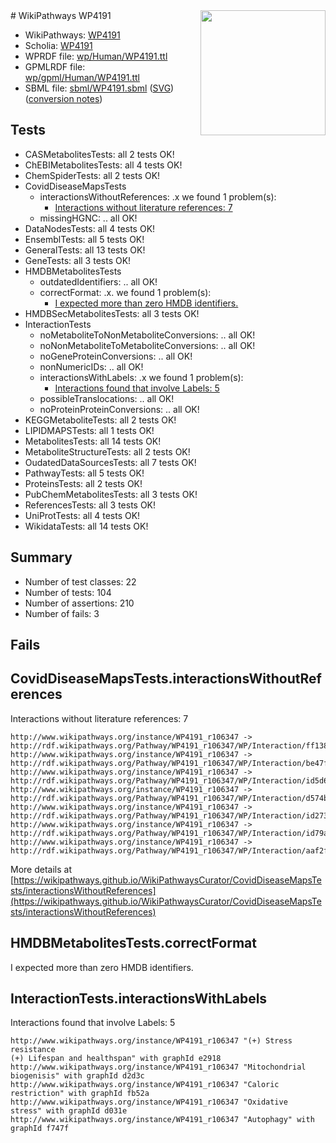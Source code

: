 <img style="float: right; width: 200px" src="../logo.png" />
# WikiPathways WP4191

* WikiPathways: [WP4191](https://identifiers.org/wikipathways:WP4191)
* Scholia: [WP4191](https://scholia.toolforge.org/wikipathways/WP4191)
* WPRDF file: [wp/Human/WP4191.ttl](../wp/Human/WP4191.ttl)
* GPMLRDF file: [wp/gpml/Human/WP4191.ttl](../wp/gpml/Human/WP4191.ttl)
* SBML file: [sbml/WP4191.sbml](../sbml/WP4191.sbml) ([SVG](../sbml/WP4191.svg)) ([conversion notes](../sbml/WP4191.txt))

## Tests
* CASMetabolitesTests: all 2 tests OK!
* ChEBIMetabolitesTests: all 4 tests OK!
* ChemSpiderTests: all 2 tests OK!
* CovidDiseaseMapsTests
    * interactionsWithoutReferences: .x we found 1 problem(s):
        * [Interactions without literature references: 7](#2e295935)
    * missingHGNC: .. all OK!
* DataNodesTests: all 4 tests OK!
* EnsemblTests: all 5 tests OK!
* GeneralTests: all 13 tests OK!
* GeneTests: all 3 tests OK!
* HMDBMetabolitesTests
    * outdatedIdentifiers: .. all OK!
    * correctFormat: .x. we found 1 problem(s):
        * [I expected more than zero HMDB identifiers.](#ad154c1e)
* HMDBSecMetabolitesTests: all 3 tests OK!
* InteractionTests
    * noMetaboliteToNonMetaboliteConversions: .. all OK!
    * noNonMetaboliteToMetaboliteConversions: .. all OK!
    * noGeneProteinConversions: .. all OK!
    * nonNumericIDs: .. all OK!
    * interactionsWithLabels: .x we found 1 problem(s):
        * [Interactions found that involve Labels: 5](#630d267c)
    * possibleTranslocations: .. all OK!
    * noProteinProteinConversions: .. all OK!
* KEGGMetaboliteTests: all 2 tests OK!
* LIPIDMAPSTests: all 1 tests OK!
* MetabolitesTests: all 14 tests OK!
* MetaboliteStructureTests: all 2 tests OK!
* OudatedDataSourcesTests: all 7 tests OK!
* PathwayTests: all 5 tests OK!
* ProteinsTests: all 2 tests OK!
* PubChemMetabolitesTests: all 3 tests OK!
* ReferencesTests: all 3 tests OK!
* UniProtTests: all 4 tests OK!
* WikidataTests: all 14 tests OK!


## Summary

* Number of test classes: 22
* Number of tests: 104
* Number of assertions: 210
* Number of fails: 3

## Fails

<a name="2e295935" />

## CovidDiseaseMapsTests.interactionsWithoutReferences

Interactions without literature references: 7
```
http://www.wikipathways.org/instance/WP4191_r106347 -> http://rdf.wikipathways.org/Pathway/WP4191_r106347/WP/Interaction/ff138
http://www.wikipathways.org/instance/WP4191_r106347 -> http://rdf.wikipathways.org/Pathway/WP4191_r106347/WP/Interaction/be47f
http://www.wikipathways.org/instance/WP4191_r106347 -> http://rdf.wikipathways.org/Pathway/WP4191_r106347/WP/Interaction/id5d644df9
http://www.wikipathways.org/instance/WP4191_r106347 -> http://rdf.wikipathways.org/Pathway/WP4191_r106347/WP/Interaction/d574b
http://www.wikipathways.org/instance/WP4191_r106347 -> http://rdf.wikipathways.org/Pathway/WP4191_r106347/WP/Interaction/id273e61d3
http://www.wikipathways.org/instance/WP4191_r106347 -> http://rdf.wikipathways.org/Pathway/WP4191_r106347/WP/Interaction/id79a0f241
http://www.wikipathways.org/instance/WP4191_r106347 -> http://rdf.wikipathways.org/Pathway/WP4191_r106347/WP/Interaction/aaf2f
```

More details at [https://wikipathways.github.io/WikiPathwaysCurator/CovidDiseaseMapsTests/interactionsWithoutReferences](https://wikipathways.github.io/WikiPathwaysCurator/CovidDiseaseMapsTests/interactionsWithoutReferences)

<a name="ad154c1e" />

## HMDBMetabolitesTests.correctFormat

I expected more than zero HMDB identifiers.
<a name="630d267c" />

## InteractionTests.interactionsWithLabels

Interactions found that involve Labels: 5
```
http://www.wikipathways.org/instance/WP4191_r106347 "(+) Stress resistance
(+) Lifespan and healthspan" with graphId e2918
http://www.wikipathways.org/instance/WP4191_r106347 "Mitochondrial
biogenisis" with graphId d2d3c
http://www.wikipathways.org/instance/WP4191_r106347 "Caloric restriction" with graphId fb52a
http://www.wikipathways.org/instance/WP4191_r106347 "Oxidative 
stress" with graphId d031e
http://www.wikipathways.org/instance/WP4191_r106347 "Autophagy" with graphId f747f
```

